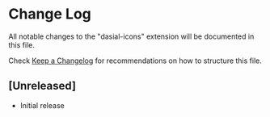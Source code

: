 # Change Log

All notable changes to the "dasial-icons" extension will be documented in this file.

Check [Keep a Changelog](http://keepachangelog.com/) for recommendations on how to structure this file.

## [Unreleased]

- Initial release
